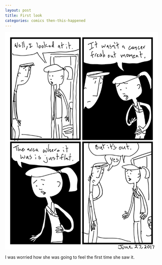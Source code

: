 ```yaml
---
layout: post
title: First look
categories: comics then-this-happened
---
```

![first look](/public/images/june-27-2017-comic.png)

I was worried how she was going to feel the first time she saw it.